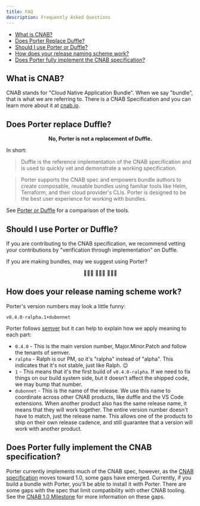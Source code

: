 ```yaml
---
title: FAQ
description: Frequently Asked Questions
---
```


* [What is CNAB?](#what-is-cnab)
* [Does Porter Replace Duffle?](#does-porter-replace-duffle)
* [Should I use Porter or Duffle?](#should-i-use-porter-or-duffle)
* [How does your release naming scheme work?](#how-does-your-release-naming-scheme-work)
* [Does Porter fully implement the CNAB specification?](#does-porter-fully-implement-the-cnab-specification)

## What is CNAB?

CNAB stands for "Cloud Native Application Bundle". When we say "bundle", that is what
we are referring to. There is a CNAB Specification and you can learn more about
it at [cnab.io](https://cnab.io).

## Does Porter replace Duffle?

  <p align="center"><strong>No, Porter is not a replacement of Duffle.</strong></p>

In short:

> Duffle is the reference implementation of the CNAB specification and is used 
> to quickly vet and demonstrate a working specification.

> Porter supports the CNAB spec and empowers bundle authors to create composable, 
> reusable bundles using familiar tools like Helm, Terraform, and their cloud provider's 
> CLIs. Porter is designed to be the best user experience for working with bundles.

See [Porter or Duffle](/porter-or-duffle) for a comparison of the tools.

## Should I use Porter or Duffle?

If you are contributing to the CNAB specification, we recommend vetting your contributions by
"verification through implementation" on Duffle.

If you are making bundles, may we suggest using Porter?

<p align="center">👩🏽‍✈️ ️️👩🏽‍✈️ 👩🏽‍✈️</p> 

## How does your release naming scheme work?

Porter's version numbers may look a little funny:

```
v0.4.0-ralpha.1+dubonnet
```

Porter follows [semver](semver.org) but it can help to explain how we apply meaning to
each part:

* `0.4.0` - This is the main version number, Major.Minor.Patch and follow the tenants of semver.
* `ralpha` - Ralph is our PM, so it's "ralpha" instead of "alpha". This indicates that it's not stable, just like Ralph. 😉
* `1` - This means that it's the first build of `v0.4.0-ralpha`. If we need to fix things
on our build system side, but it doesn't affect the shipped code, we may bump that number.
* `dubonnet` - This is the name of the release. We use this name to coordinate across other
CNAB products, like duffle and the VS Code extensions. When another product also has the
same release name, it means that they will work together. The entire version number doesn't
have to match, just the release name. This allows one of the products to ship on their own
release cadence, and still guarantee that a version will work with another product.


## Does Porter fully implement the CNAB specification?

Porter currently implements much of the CNAB spec, however, as the [CNAB specification](https://github.com/deislabs/cnab-spec) moves toward 1.0, some gaps have emerged. Currently, if you build a bundle with Porter, you'll be able to install it with Porter. There are some gaps with the spec that limit compatibility with other CNAB tooling. See the [CNAB 1.0 Milestone](https://github.com/deislabs/porter/milestone/12) for more information on these gaps.